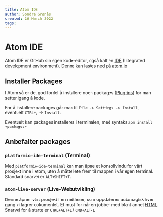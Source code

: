 ```yaml
---
title: Atom IDE
author: Sondre Grønås
created: 26 March 2022
tags: 
---
```

# Atom IDE
Atom IDE er GitHub sin egen kode-editor, også kalt en [IDE](../Ordliste/IDE.md) (Integrated development environment). Denne kan lastes ned på [atom.io](https://atom.io/)
<br>

## Installer Packages
I Atom så er det god fordel å installere noen packages ([Plug-ins](../../../Ordliste/Plug-in.md)) før man setter igang å kode. 

For å installere packages går man til `File -> Settings -> Install`, eventuelt `CTRL+,` -> `Install`.

Eventuelt kan packages installeres i terminalen, med syntaks `apm install <packages>`
<br>
## Anbefalter packages
### `platformio-ide-terminal` (Terminal)
Med `platformio-ide-terminal` kan man åpne et konsollvindu for vårt prosjekt inne i Atom, uten å måtte lete frem til mappen i vår egen terminal. Standard snarvei er `ALT+SHIFT+T`.
<br>
### `atom-live-server` (Live-Webutvikling)
Denne åpner vårt prosjekt i en nettleser, som oppdateres automagisk hver gang vi lagrer dokumentet. Et must for når en jobber med blant annet [HTML](../Ordliste/HTML.md). Snarvei for å starte er `CTRL+ALT+L` / `CMD+ALT-L`